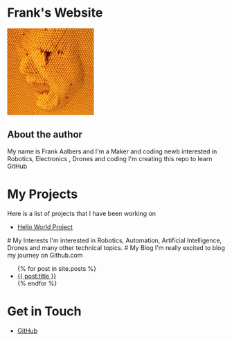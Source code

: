 # Frank's Website
![headshot](head.jpg)
## About the author
My name is Frank Aalbers and I'm a Maker and coding newb interested in Robotics, Electronics , Drones and coding
I'm creating this repo to learn GitHub
# My Projects
Here is a list of projects that I have been working on
<ul>
  <li>
    <a href="https://faalbers.github.io/HelloWorld">Hello World Project</a>
  </li>
</ul>
# My Interests
I'm interested in Robotics, Automation, Artificial Intelligence, Drones and many
other technical topics.
# My Blog
I'm really excited to blog my journey on Github.com
<ul>
  {% for post in site.posts %}
    <li>
      <a href="{{ post.url }}">{{ post:title }}</a>
    </li>
  {% endfor %}
</ul>

# Get in Touch
<ul>
  <li>
    <a href="https://github.com/{{ site.github_username}}">GitHub</a>
  </li>
</ul>
